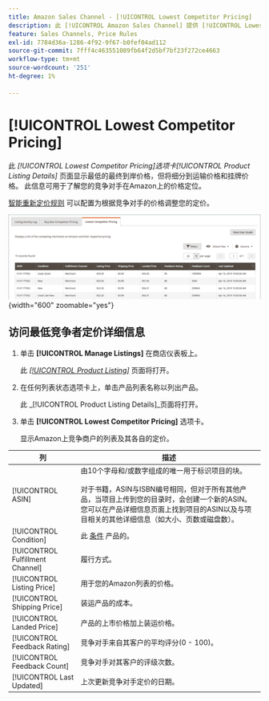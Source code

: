 ```yaml
---
title: Amazon Sales Channel - [!UICONTROL Lowest Competitor Pricing]
description: 此 [!UICONTROL Amazon Sales Channel] 提供 [!UICONTROL Lowest Competitor Pricing] 选项卡，以帮助您了解竞争对手在Amazon上的价格定位。
feature: Sales Channels, Price Rules
exl-id: 7784d36a-1286-4f92-9f67-b0fef04ad112
source-git-commit: 7fff4c463551089fb64f2d5bf7bf23f272ce4663
workflow-type: tm+mt
source-wordcount: '251'
ht-degree: 1%

---
```


# [!UICONTROL Lowest Competitor Pricing]

此 _[!UICONTROL Lowest Competitor Pricing]_选项卡_[!UICONTROL Product Listing Details]_ 页面显示最低的最终到岸价格，但将细分到运输价格和挂牌价格。 此信息可用于了解您的竞争对手在Amazon上的价格定位。

[智能重新定价规则](./intelligent-repricing-rules.md) 可以配置为根据竞争对手的价格调整您的定价。

![最低竞争者定价](assets/amazon-listing-details-lowest-comp.png){width="600" zoomable="yes"}

## 访问最低竞争者定价详细信息

1. 单击 **[!UICONTROL Manage Listings]** 在商店仪表板上。

   此 [_[!UICONTROL Product Listing]_](./managing-product-listings.md) 页面将打开。

1. 在任何列表状态选项卡上，单击产品列表名称以列出产品。

   此 _[!UICONTROL Product Listing Details]_页面将打开。

1. 单击 **[!UICONTROL Lowest Competitor Pricing]** 选项卡。

   显示Amazon上竞争商户的列表及其各自的定价。

| 列 | 描述 |
|----------------------------------|----------------------------------------------------------------------------------------------------------------------------------------------------------------------------------------------------------------------------------------------------------------------------------------------------------------------------------------------------------------------------------------|
| [!UICONTROL ASIN] | 由10个字母和/或数字组成的唯一用于标识项目的块。<br><br>对于书籍，ASIN与ISBN编号相同，但对于所有其他产品，当项目上传到您的目录时，会创建一个新的ASIN。 您可以在产品详细信息页面上找到项目的ASIN以及与项目相关的其他详细信息（如大小、页数或磁盘数）。 |
| [!UICONTROL Condition] | 此 [条件](./product-listing-condition.md) 产品的。 |
| [!UICONTROL Fulfillment Channel] | 履行方式。 |
| [!UICONTROL Listing Price] | 用于您的Amazon列表的价格。 |
| [!UICONTROL Shipping Price] | 装运产品的成本。 |
| [!UICONTROL Landed Price] | 产品的上市价格加上装运价格。 |
| [!UICONTROL Feedback Rating] | 竞争对手来自其客户的平均评分(0 - 100)。 |
| [!UICONTROL Feedback Count] | 竞争对手对其客户的评级次数。 |
| [!UICONTROL Last Updated] | 上次更新竞争对手定价的日期。 |
